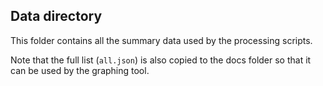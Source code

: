 ## Data directory 

This folder contains all the summary data used by the processing scripts.

Note that the full list (`all.json`) is also copied to the docs folder so that it can be used by the graphing tool.